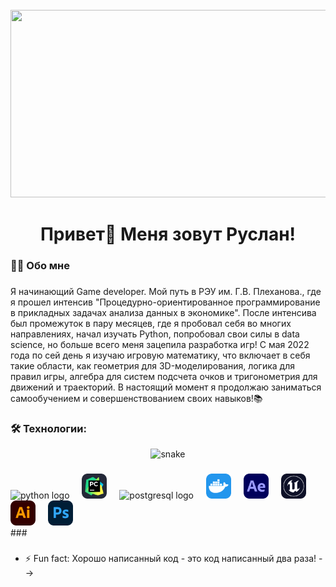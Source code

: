<br clear="both">

<div align="center">
  <img height="300" width="600" src="https://media1.tenor.com/m/_EYOsX_1CUkAAAAC/pixel-night.gif"  />
</div>

###

<h1 align="center">Привет👋 Меня зовут Руслан!</h1>
<h3 align="left">👩‍💻  Обо мне</h3>

###

<p align="left">Я начинающий Game developer. Мой путь в РЭУ им. Г.В. Плеханова., где я прошел интенсив "Процедурно-ориентированное программирование в прикладных задачах анализа данных в экономике". После интенсива был промежуток в пару месяцев, где я пробовал себя во многих направлениях, начал изучать Python, попробовал свои силы в data science, но больше всего меня зацепила разработка игр! С мая 2022 года по сей день я изучаю игровую математику, что включает в себя такие области, как геометрия для 3D-моделирования, логика для правил игры, алгебра для систем подсчета очков и тригонометрия для движений и траекторий. В настоящий момент я продолжаю заниматься самообучением и совершенствованием своих навыков!📚 

<h3 align="left">🛠 Технологии:</h3>

<p align="center">
 <img width="600" src="https://raw.githubusercontent.com/FilimonovAlexey/FilimonovAlexey/17dfd27032004edae7d3290e44158ffdc15e4be0/assets/github-snake.svg" alt="snake"/>
</p>

###

<div align="left">
  
  <img src="https://skillicons.dev/icons?i=py" height="40" alt="python logo"  />
  <img width="12" />
  <img src="https://github.com/tandpfun/skill-icons/blob/main/icons/PyCharm-Dark.svg" height = "40" alt ="PyCharm logo"/>
  <img width="12" />
  <img src="https://skillicons.dev/icons?i=postgres" height="40" alt="postgresql logo"  />
  <img width="12" />
  <img src = "https://github.com/tandpfun/skill-icons/blob/main/icons/Docker.svg" height = "40" alt ="Docker logo"/>
  <img width = "12"/>
  <img src = "https://github.com/tandpfun/skill-icons/blob/main/icons/AfterEffects.svg" height = "40" alt "AfterEffects logo" />
  <img width = "12" />
  <img src="https://github.com/tandpfun/skill-icons/blob/main/icons/UnrealEngine.svg" height="40" alt="Unreal Engine ligi" />
  <img width ="12" />
  <img src="https://github.com/tandpfun/skill-icons/raw/main/icons/Illustrator.svg" height = "40" alt="Adobe Illustrator logo" />
  <img width="12" />
  <img src="https://github.com/tandpfun/skill-icons/raw/main/icons/Photoshop.svg" height = "40" alt="Photoshop logo"  />
  <img width="12" />
  
</div>
###

###
- ⚡ Fun fact: Хорошо написанный код - это код написанный два раза!
-->
